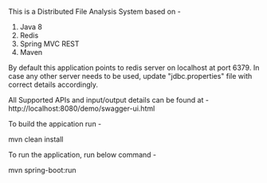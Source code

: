 This is a Distributed File Analysis System based on - 
1. Java 8
2. Redis
3. Spring MVC REST
4. Maven

By default this application points to redis server on localhost at port 6379.
In case any other server needs to be used, update "jdbc.properties" file with correct details accordingly.

All Supported APIs and input/output details can be found at -
http://localhost:8080/demo/swagger-ui.html

To build the appication run - 

mvn clean install

To run the application, run below command -

mvn spring-boot:run
